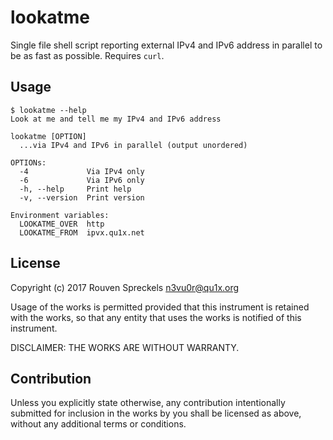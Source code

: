 # lookatme

Single file shell script reporting external IPv4 and IPv6 address in parallel to
be as fast as possible. Requires `curl`.

## Usage

```text
$ lookatme --help
Look at me and tell me my IPv4 and IPv6 address

lookatme [OPTION]
  ...via IPv4 and IPv6 in parallel (output unordered)

OPTIONs:
  -4             Via IPv4 only
  -6             Via IPv6 only
  -h, --help     Print help
  -v, --version  Print version

Environment variables:
  LOOKATME_OVER  http
  LOOKATME_FROM  ipvx.qu1x.net
```

## License

Copyright (c) 2017 Rouven Spreckels <n3vu0r@qu1x.org>

Usage of the works is permitted provided that
this instrument is retained with the works, so that
any entity that uses the works is notified of this instrument.

DISCLAIMER: THE WORKS ARE WITHOUT WARRANTY.

## Contribution

Unless you explicitly state otherwise, any contribution intentionally submitted
for inclusion in the works by you shall be licensed as above, without any
additional terms or conditions.
